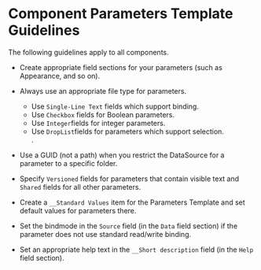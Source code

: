 # Component Parameters Template Guidelines

The following guidelines apply to all components.

- Create appropriate field sections for your parameters (such as Appearance, and so on).

- Always use an appropriate file type for parameters.

  + Use `Single-Line Text` fields which support binding.
  + Use `Checkbox` fields for Boolean parameters.
  + Use `Integer`fields for integer parameters.
  + Use `DropList`fields for parameters which support selection.  
.

- Use a GUID (not a path) when you restrict the DataSource for a parameter to a specific folder.

- Specify `Versioned` fields for parameters that contain visible text and `Shared` fields for all other parameters.

- Create a `__Standard Values` item for the Parameters Template and set default values for parameters there.

- Set the bindmode in the `Source` field (in the `Data` field section) if the parameter does not use standard read/write binding.

- Set an appropriate help text in the `__Short description` field (in the `Help` field section).


